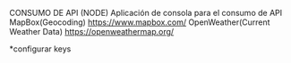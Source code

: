 CONSUMO DE API (NODE)
Aplicación de consola para el 
consumo de API
MapBox(Geocoding) https://www.mapbox.com/
OpenWeather(Current Weather Data) https://openweathermap.org/

*configurar keys